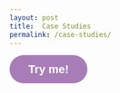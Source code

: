 ```yaml
---
layout: post
title:  Case Studies
permalink: /case-studies/
---
```

<p class="align-center"><button style="all: unset; font-family: Helvetica,Arial,sans-serif; display: inline-block; max-width: 100%; white-space: nowrap; overflow: hidden; text-overflow: ellipsis; background-color: #a87db7; color: #ffffff; font-size: 20px; border-radius: 25px; padding: 0 33px; font-weight: bold; height: 50px; cursor: pointer; line-height: 50px; text-align: center; margin: 0; text-decoration: none;" data-tf-popup="LTmjbiRH" data-tf-size="100">Try me!</button>
<script src="//embed.typeform.com/next/embed.js"></script>